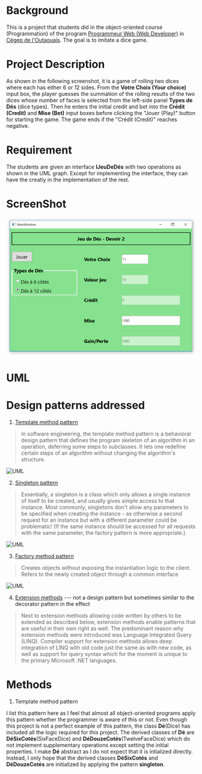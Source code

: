 # Background
This is a project that students did in the object-oriented course (Programmation) of the program [Programmeur Web (Web Developer)](http://fc.cegepoutaouais.qc.ca/index.php/programmes-aec/informatique-col-180/programmeur-web) in [Cégep de l'Outaouais](http://www.cegepoutaouais.qc.ca/). The goal is to imitate a dice game. 

# Project Description
As shown in the following screenshot, it is a game of rolling two dices where each has either 6 or 12 sides. From the **Votre Choix (Your choice)** input box, the player guesses the summation of the rolling results of the two dices whose number of faces is selected from the left-side panel **Types de Dés** (dice types). Then he enters the initial credit and bet into the **Crédit (Credit)** and **Mise (Bet)** input boxes before clicking the "Jouer (Play)" button for starting the game. The game ends if the "Crédit (Credit)" reaches negative.

# Requirement
The students are given an interface **IJeuDeDés** with two operations as shown in the UML graph. Except for implementing the interface, they can have the creatiy in the implementation of the rest.


# ScreenShot

![alt text](JeuDeDes.png "Screenshot")

# UML

# Design patterns addressed

1. [Template method pattern](https://en.wikipedia.org/wiki/Template_method_pattern)
> In software engineering, the template method pattern is a behavioral design pattern that defines the program skeleton of an algorithm in an operation, deferring some steps to subclasses. It lets one redefine certain steps of an algorithm without changing the algorithm's structure.

![UML](http://www.dofactory.com/images/diagrams/net/template.gif)

2. [Singleton pattern](http://csharpindepth.com/Articles/General/Singleton.aspx)
> Essentially, a singleton is a class which only allows a single instance of itself to be created, and usually gives simple access to that instance. Most commonly, singletons don't allow any parameters to be specified when creating the instance - as otherwise a second request for an instance but with a different parameter could be problematic! (If the same instance should be accessed for all requests with the same parameter, the factory pattern is more appropriate.)

![UML](http://www.oodesign.com/images/design_patterns/creational/singleton_implementation_-_uml_class_diagram.gif)

3. [Factory method pattern](http://www.oodesign.com/factory-pattern.html)
> Creates objects without exposing the instantiation logic to the client.
> Refers to the newly created object through a common interface

![UML](http://www.oodesign.com/images/stories/factory%20implementation.gif)

4. [Extension methods](https://en.wikipedia.org/wiki/Extension_method) --- not a design pattern but sometimes similar to the decorator pattern in the effect
> Next to extension methods allowing code written by others to be extended as described below, extension methods enable patterns that are useful in their own right as well. The predominant reason why extension methods were introduced was Language Integrated Query (LINQ). Compiler support for extension methods allows deep integration of LINQ with old code just the same as with new code, as well as support for query syntax which for the moment is unique to the primary Microsoft .NET languages.

# Methods
1. Template method pattern

I list this pattern here as I feel that almost all object-oriented programs apply this pattern whether the programmer is aware of this or not. Even though this project is not a perfect example of this pattern, the class **Dé**(Dice) has included all the logic required for this project. The derived classes of **Dé** are **DéSixCotés**(SixFaceDice) and **DéDouzeCotés**(TwelveFaceDice) which do not implement supplementary operations except setting the initial properties. I make **Dé** abstract as I do not expect that it is intialized directly. Instead, I only hope that the derived classes **DéSixCotés** and **DéDouzeCotés** are initialized by applying the pattern **singleton**.



